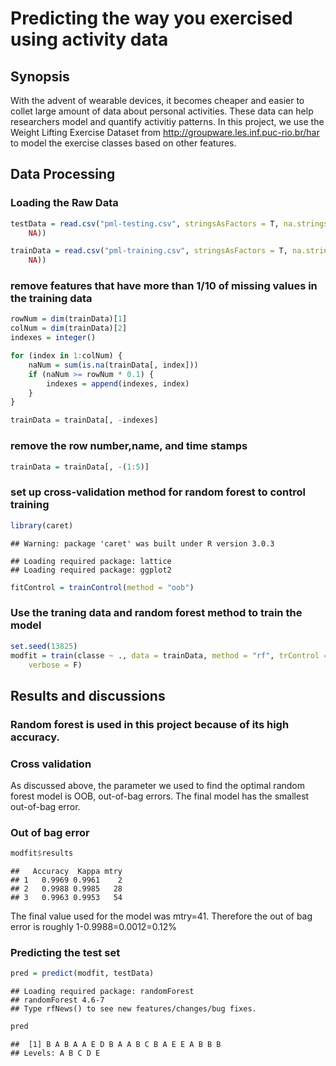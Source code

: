 Predicting the way you exercised using activity data
========================================================

## Synopsis
With the advent of wearable devices, it becomes cheaper and easier to collet large amount of data about personal activities. These data can help researchers model and quantify activitiy patterns. In this project, we use the Weight Lifting Exercise Dataset from http://groupware.les.inf.puc-rio.br/har to model the exercise classes based on other features.

## Data Processing
### Loading the Raw Data

```r
testData = read.csv("pml-testing.csv", stringsAsFactors = T, na.strings = c("", 
    NA))

trainData = read.csv("pml-training.csv", stringsAsFactors = T, na.strings = c("", 
    NA))
```


### remove features that have more than 1/10 of missing values in the training data

```r
rowNum = dim(trainData)[1]
colNum = dim(trainData)[2]
indexes = integer()

for (index in 1:colNum) {
    naNum = sum(is.na(trainData[, index]))
    if (naNum >= rowNum * 0.1) {
        indexes = append(indexes, index)
    }
}

trainData = trainData[, -indexes]
```


### remove the row number,name, and time stamps

```r
trainData = trainData[, -(1:5)]
```


### set up cross-validation method for random forest to control training

```r
library(caret)
```

```
## Warning: package 'caret' was built under R version 3.0.3
```

```
## Loading required package: lattice
## Loading required package: ggplot2
```

```r
fitControl = trainControl(method = "oob")
```


### Use the traning data and random forest method to train the model

```r
set.seed(13825)
modfit = train(classe ~ ., data = trainData, method = "rf", trControl = fitControl, 
    verbose = F)
```


## Results and discussions
### Random forest is used in this project because of its high accuracy.

### Cross validation
As discussed above, the parameter we used to find the optimal random forest model is OOB, out-of-bag errors. The final model has the smallest out-of-bag error.

### Out of bag error 

```r
modfit$results
```

```
##   Accuracy  Kappa mtry
## 1   0.9969 0.9961    2
## 2   0.9988 0.9985   28
## 3   0.9963 0.9953   54
```


The final value used for the model was mtry=41. Therefore the out of bag error is roughly 1-0.9988=0.0012=0.12%

### Predicting the test set

```r
pred = predict(modfit, testData)
```

```
## Loading required package: randomForest
## randomForest 4.6-7
## Type rfNews() to see new features/changes/bug fixes.
```

```r
pred
```

```
##  [1] B A B A A E D B A A B C B A E E A B B B
## Levels: A B C D E
```

